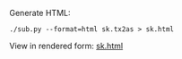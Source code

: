 Generate HTML:

```
./sub.py --format=html sk.tx2as > sk.html
```

View in rendered form: [sk.html](https://htmlpreview.github.io/?https://github.com/sadkingbilly/sk/blob/main/sk.html)
